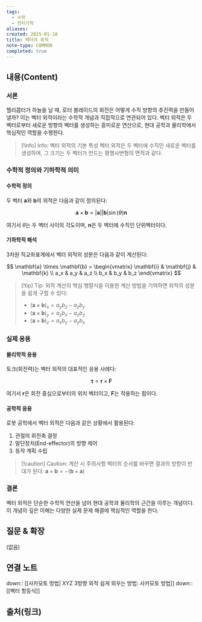 ```yaml
---
tags:
  - 수학
  - 전자기학
aliases: 
created: 2025-01-18
title: 벡터의 외적
note-type: COMMON
completed: true
---
```



## 내용(Content)

### 서론

헬리콥터가 하늘을 날 때, 로터 블레이드의 회전은 어떻게 수직 방향의 추진력을 만들어낼까? 이는 벡터 외적이라는 수학적 개념과 직접적으로 연관되어 있다. 벡터 외적은 두 벡터로부터 새로운 방향의 벡터를 생성하는 흥미로운 연산으로, 현대 공학과 물리학에서 핵심적인 역할을 수행한다.

> [!info] Info: 벡터 외적의 기본 특성
> 벡터 외적은 두 벡터에 수직인 새로운 벡터를 생성하며, 그 크기는 두 벡터가 만드는 평행사변형의 면적과 같다.

### 수학적 정의와 기하학적 의미

#### 수학적 정의

두 벡터 $\mathbf{a}$와 $\mathbf{b}$의 외적은 다음과 같이 정의된다:

$$
\mathbf{a} \times \mathbf{b} = |\mathbf{a}||\mathbf{b}|\sin(\theta)\mathbf{n}
$$

여기서 $\theta$는 두 벡터 사이의 각도이며, $\mathbf{n}$은 두 벡터에 수직인 단위벡터이다.

#### 기하학적 해석

3차원 직교좌표계에서 벡터 외적의 성분은 다음과 같이 계산된다:

$$
\mathbf{a} \times \mathbf{b} = \begin{vmatrix} 
\mathbf{i} & \mathbf{j} & \mathbf{k} \\
a_x & a_y & a_z \\
b_x & b_y & b_z
\end{vmatrix}
$$

> [!tip] Tip: 외적 계산의 핵심
> 행렬식을 이용한 계산 방법을 기억하면 외적의 성분을 쉽게 구할 수 있다:
> * $(\mathbf{a} \times \mathbf{b})_x = a_yb_z - a_zb_y$
> * $(\mathbf{a} \times \mathbf{b})_y = a_zb_x - a_xb_z$
> * $(\mathbf{a} \times \mathbf{b})_z = a_xb_y - a_yb_x$

### 실제 응용

#### 물리학적 응용

토크(회전력)는 벡터 외적의 대표적인 응용 사례다:

$$
\boldsymbol{\tau} = \mathbf{r} \times \mathbf{F}
$$

여기서 $\mathbf{r}$은 회전 중심으로부터의 위치 벡터이고, $\mathbf{F}$는 작용하는 힘이다.

#### 공학적 응용

로봇 공학에서 벡터 외적은 다음과 같은 상황에서 활용된다:

1. 관절의 회전축 결정
2. 말단장치(End-effector)의 방향 제어
3. 동작 계획 수립

> [!caution] Caution: 계산 시 주의사항
> 벡터의 순서를 바꾸면 결과의 방향이 반대가 된다:
> $\mathbf{a} \times \mathbf{b} = -(\mathbf{b} \times \mathbf{a})$

### 결론

벡터 외적은 단순한 수학적 연산을 넘어 현대 공학과 물리학의 근간을 이루는 개념이다. 이 개념의 깊은 이해는 다양한 실제 문제 해결에 핵심적인 역할을 한다.

## 질문 & 확장

(없음)

## 연결 노트

down:: [[사카모토 방법| XYZ 3방향 외적 쉽게 외우는 방법: 사카모토 방법]]
down:: [[벡터 항등식]]

## 출처(링크)





